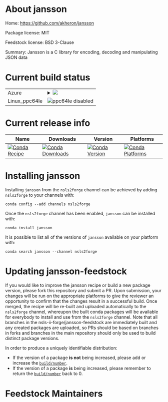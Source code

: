About jansson
=============

Home: https://github.com/akheron/jansson

Package license: MIT

Feedstock license: BSD 3-Clause

Summary: Jansson is a C library for encoding, decoding and manipulating JSON data



Current build status
====================


<table>
    
  <tr>
    <td>Azure</td>
    <td>
      <details>
        <summary>
          <a href="https://dev.azure.com/nsls2forge/nsls2forge/_build/latest?definitionId=119&branchName=master">
            <img src="https://dev.azure.com/nsls2forge/nsls2forge/_apis/build/status/jansson-feedstock?branchName=master">
          </a>
        </summary>
        <table>
          <thead><tr><th>Variant</th><th>Status</th></tr></thead>
          <tbody><tr>
              <td>linux</td>
              <td>
                <a href="https://dev.azure.com/nsls2forge/nsls2forge/_build/latest?definitionId=119&branchName=master">
                  <img src="https://dev.azure.com/nsls2forge/nsls2forge/_apis/build/status/jansson-feedstock?branchName=master&jobName=linux&configuration=linux_" alt="variant">
                </a>
              </td>
            </tr><tr>
              <td>osx</td>
              <td>
                <a href="https://dev.azure.com/nsls2forge/nsls2forge/_build/latest?definitionId=119&branchName=master">
                  <img src="https://dev.azure.com/nsls2forge/nsls2forge/_apis/build/status/jansson-feedstock?branchName=master&jobName=osx&configuration=osx_" alt="variant">
                </a>
              </td>
            </tr><tr>
              <td>win_c_compilervs2008</td>
              <td>
                <a href="https://dev.azure.com/nsls2forge/nsls2forge/_build/latest?definitionId=119&branchName=master">
                  <img src="https://dev.azure.com/nsls2forge/nsls2forge/_apis/build/status/jansson-feedstock?branchName=master&jobName=win&configuration=win_c_compilervs2008" alt="variant">
                </a>
              </td>
            </tr><tr>
              <td>win_c_compilervs2015</td>
              <td>
                <a href="https://dev.azure.com/nsls2forge/nsls2forge/_build/latest?definitionId=119&branchName=master">
                  <img src="https://dev.azure.com/nsls2forge/nsls2forge/_apis/build/status/jansson-feedstock?branchName=master&jobName=win&configuration=win_c_compilervs2015" alt="variant">
                </a>
              </td>
            </tr>
          </tbody>
        </table>
      </details>
    </td>
  </tr>
  <tr>
    <td>Linux_ppc64le</td>
    <td>
      <img src="https://img.shields.io/badge/ppc64le-disabled-lightgrey.svg" alt="ppc64le disabled">
    </td>
  </tr>
</table>

Current release info
====================

| Name | Downloads | Version | Platforms |
| --- | --- | --- | --- |
| [![Conda Recipe](https://img.shields.io/badge/recipe-jansson-green.svg)](https://anaconda.org/nsls2forge/jansson) | [![Conda Downloads](https://img.shields.io/conda/dn/nsls2forge/jansson.svg)](https://anaconda.org/nsls2forge/jansson) | [![Conda Version](https://img.shields.io/conda/vn/nsls2forge/jansson.svg)](https://anaconda.org/nsls2forge/jansson) | [![Conda Platforms](https://img.shields.io/conda/pn/nsls2forge/jansson.svg)](https://anaconda.org/nsls2forge/jansson) |

Installing jansson
==================

Installing `jansson` from the `nsls2forge` channel can be achieved by adding `nsls2forge` to your channels with:

```
conda config --add channels nsls2forge
```

Once the `nsls2forge` channel has been enabled, `jansson` can be installed with:

```
conda install jansson
```

It is possible to list all of the versions of `jansson` available on your platform with:

```
conda search jansson --channel nsls2forge
```




Updating jansson-feedstock
==========================

If you would like to improve the jansson recipe or build a new
package version, please fork this repository and submit a PR. Upon submission,
your changes will be run on the appropriate platforms to give the reviewer an
opportunity to confirm that the changes result in a successful build. Once
merged, the recipe will be re-built and uploaded automatically to the
`nsls2forge` channel, whereupon the built conda packages will be available for
everybody to install and use from the `nsls2forge` channel.
Note that all branches in the nsls-ii-forge/jansson-feedstock are
immediately built and any created packages are uploaded, so PRs should be based
on branches in forks and branches in the main repository should only be used to
build distinct package versions.

In order to produce a uniquely identifiable distribution:
 * If the version of a package **is not** being increased, please add or increase
   the [``build/number``](https://conda.io/docs/user-guide/tasks/build-packages/define-metadata.html#build-number-and-string).
 * If the version of a package **is** being increased, please remember to return
   the [``build/number``](https://conda.io/docs/user-guide/tasks/build-packages/define-metadata.html#build-number-and-string)
   back to 0.

Feedstock Maintainers
=====================


